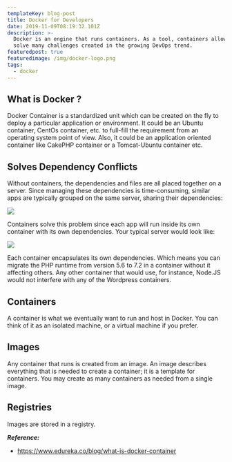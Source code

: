 ```yaml
---
templateKey: blog-post
title: Docker for Developers
date: 2019-11-09T08:19:32.101Z
description: >-
  Docker is an engine that runs containers. As a tool, containers allow you to
  solve many challenges created in the growing DevOps trend.
featuredpost: true
featuredimage: /img/docker-logo.png
tags:
  - docker
---
```

## What is Docker ?

Docker Container is a standardized unit which can be created on the fly to deploy a particular application or environment. It could be an Ubuntu container, CentOs container, etc. to full-fill the requirement from an operating system point of view. Also, it could be an application oriented container like CakePHP container or a Tomcat-Ubuntu container etc.

## Solves Dependency Conflicts

Without containers, the dependencies and files are all placed together on a server. Since managing these dependencies is time-consuming, similar apps are typically grouped on the same server, sharing their dependencies:

![](/img/6418915167043584.svg)

Containers solve this problem since each app will run inside its own container with its own dependencies. Your typical server would look like:

![](/img/4552647455539200.svg)

Each container encapsulates its own dependencies. Which means you can migrate the PHP runtime from version 5.6 to 7.2 in a container without it affecting others. Any other container that would use, for instance, Node.JS would not interfere with any of the Wordpress containers.

## Containers

A container is what we eventually want to run and host in Docker. You can think of it as an isolated machine, or a virtual machine if you prefer.

## Images

Any container that runs is created from an image. An image describes everything that is needed to create a container; it is a template for containers. You may create as many containers as needed from a single image.

## Registries

Images are stored in a registry.

_**Reference:**_

* https://www.edureka.co/blog/what-is-docker-container
